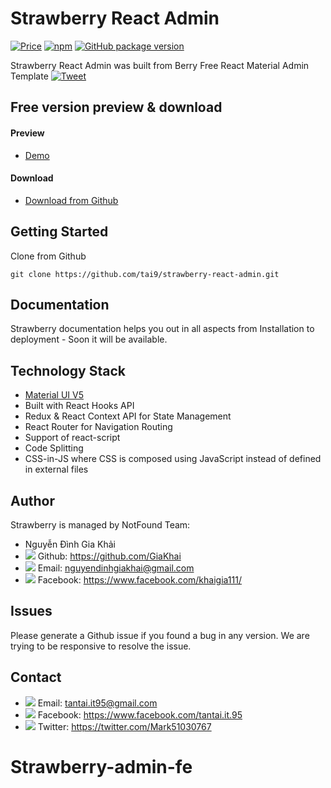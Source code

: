 # Strawberry React Admin

[![Price](https://img.shields.io/badge/price-FREE-0098f7.svg)](https://github.com/codedthemes/berry-free-react-admin-template/blob/main/LICENSE)
[![npm](https://img.shields.io/npm/v/froala-design-blocks.svg?colorB=brightgreen)](https://www.npmjs.com/package/berry-material-react-free)
[![GitHub package version](https://img.shields.io/github/package-json/v/froala/design-blocks.svg)](https://github.com/codedthemes/berry-free-react-admin-template/)

Strawberry React Admin was built from Berry Free React Material Admin Template [![Tweet](https://img.shields.io/twitter/url/http/shields.io.svg?style=social)](https://twitter.com/intent/tweet?text=Get%20Berry%20React%20-%20The%20most%20beautiful%20Material%20designed%20Admin%20Dashboard%20Template%20&url=https://berrydashboard.io&via=codedthemes&hashtags=reactjs,webdev,developers,javascript)

## Free version preview & download

#### Preview

-   [Demo](https://strawberry-react-admin.netlify.app)

#### Download

-   [Download from Github](https://github.com/tai9/strawberry-react-admin.git)

## Getting Started

Clone from Github

```
git clone https://github.com/tai9/strawberry-react-admin.git
```

## Documentation

Strawberry documentation helps you out in all aspects from Installation to deployment - Soon it will be available.

## Technology Stack

-   [Material UI V5](https://material-ui.com/)
-   Built with React Hooks API
-   Redux & React Context API for State Management
-   React Router for Navigation Routing
-   Support of react-script
-   Code Splitting
-   CSS-in-JS where CSS is composed using JavaScript instead of defined in external files

## Author

Strawberry is managed by NotFound Team:

-   Nguyễn Đình Gia Khải
-   <img src="https://img.icons8.com/doodle/16/000000/github.png"/> Github: https://github.com/GiaKhai
-   <img src="https://img.icons8.com/doodle/16/000000/gmail.png"/> Email: nguyendinhgiakhai@gmail.com
-   <img src="https://img.icons8.com/doodle/16/000000/facebook-new.png"/> Facebook: https://www.facebook.com/khaigia111/

## Issues

Please generate a Github issue if you found a bug in any version. We are trying to be responsive to resolve the issue.

## Contact

-   <img src="https://img.icons8.com/doodle/16/000000/gmail.png"/> Email: tantai.it95@gmail.com
-   <img src="https://img.icons8.com/doodle/16/000000/facebook-new.png"/> Facebook: https://www.facebook.com/tantai.it.95
-   <img src="https://img.icons8.com/doodle/16/000000/twitter.png"/> Twitter: https://twitter.com/Mark51030767

# Strawberry-admin-fe
